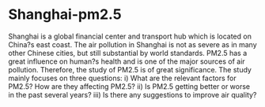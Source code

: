 # Shanghai-pm2.5

Shanghai is a global financial center and transport hub which is located on China?s east coast. The air pollution in Shanghai is not as severe as in many other Chinese cities, but still substantial by world standards. PM2.5 has a great influence on human?s health and is one of the major sources of air pollution. Therefore, the study of PM2.5 is of great significance. The study mainly focuses on three questions: i) What are the relevant factors for PM2.5? How are they affecting PM2.5? ii) Is PM2.5 getting better or worse in the past several years? iii) Is there any suggestions to improve air quality? 
